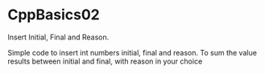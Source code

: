 # CppBasics02
Insert Initial, Final and Reason.

Simple code to insert int numbers initial, final and reason. To sum the value results between initial
and final, with reason in your choice
